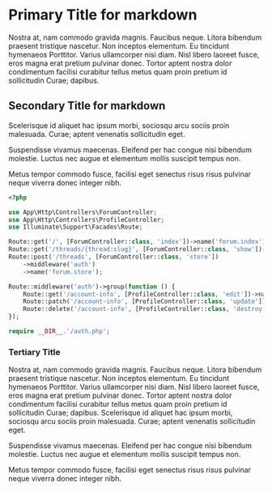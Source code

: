 # Primary Title for markdown 
Nostra at, nam commodo gravida magnis. Faucibus neque. Litora bibendum praesent tristique nascetur. Non inceptos elementum. Eu tincidunt hymenaeos Porttitor.
Varius ullamcorper nisi diam. Nisl libero laoreet fusce, eros magna erat pretium pulvinar donec. Tortor aptent nostra dolor condimentum facilisi curabitur tellus metus quam proin pretium id sollicitudin Curae; dapibus.

## Secondary Title for markdown
Scelerisque id aliquet hac ipsum morbi, sociosqu arcu sociis proin malesuada. Curae; aptent venenatis sollicitudin eget.

Suspendisse vivamus maecenas. Eleifend per hac congue nisi bibendum molestie. Luctus nec augue et elementum mollis suscipit tempus non.

Metus tempor commodo fusce, facilisi eget senectus risus risus pulvinar neque viverra donec integer nibh.

```php 
<?php

use App\Http\Controllers\ForumController;
use App\Http\Controllers\ProfileController;
use Illuminate\Support\Facades\Route;

Route::get('/', [ForumController::class, 'index'])->name('forum.index');
Route::get('/threads/{thread:slug}', [ForumController::class, 'show'])->name('forum.show');
Route::post('/threads', [ForumController::class, 'store'])
    ->middleware('auth')
    ->name('forum.store');

Route::middleware('auth')->group(function () {
    Route::get('/account-info', [ProfileController::class, 'edit'])->name('profile.edit');
    Route::patch('/account-info', [ProfileController::class, 'update'])->name('profile.update');
    Route::delete('/account-info', [ProfileController::class, 'destroy'])->name('profile.destroy');
});

require __DIR__.'/auth.php';

```

### Tertiary Title
Nostra at, nam commodo gravida magnis. Faucibus neque. Litora bibendum praesent tristique nascetur. Non inceptos elementum. Eu tincidunt hymenaeos Porttitor.
Varius ullamcorper nisi diam. Nisl libero laoreet fusce, eros magna erat pretium pulvinar donec. Tortor aptent nostra dolor condimentum facilisi curabitur tellus metus quam proin pretium id sollicitudin Curae; dapibus.
Scelerisque id aliquet hac ipsum morbi, sociosqu arcu sociis proin malesuada. Curae; aptent venenatis sollicitudin eget.

Suspendisse vivamus maecenas. Eleifend per hac congue nisi bibendum molestie. Luctus nec augue et elementum mollis suscipit tempus non.

Metus tempor commodo fusce, facilisi eget senectus risus risus pulvinar neque viverra donec integer nibh.

